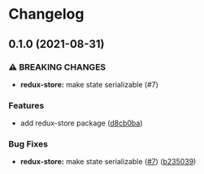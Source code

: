 # Changelog

## 0.1.0 (2021-08-31)


### ⚠ BREAKING CHANGES

* **redux-store:** make state serializable (#7)

### Features

* add redux-store package ([d8cb0ba](https://www.github.com/hyperledger/aries-framework-javascript-ext/commit/d8cb0ba545dd003b9fcaafb07ef299d16fc45b75))


### Bug Fixes

* **redux-store:** make state serializable ([#7](https://www.github.com/hyperledger/aries-framework-javascript-ext/issues/7)) ([b235039](https://www.github.com/hyperledger/aries-framework-javascript-ext/commit/b235039d2840726e70b9bbf2fe99d0293553b662))
